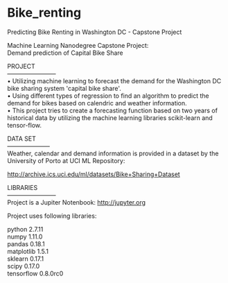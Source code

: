 # Bike_renting  
Predicting Bike Renting in Washington DC - Capstone Project  

Machine Learning Nanodegree Capstone Project:  
Demand prediction of Capital Bike Share  

PROJECT  
————————  
• Utilizing machine learning to forecast the demand for the Washington DC bike sharing system 'capital bike share'.  
• Using different types of regression to find an algorithm to predict the demand for bikes based on calendric and weather information.  
• This project tries to create a forecasting function based on two years of historical data by utilizing the machine learning libraries scikit-learn and tensor-flow.  

DATA SET  
———————  
Weather, calendar and demand information is provided in a dataset by the University of Porto at UCI ML Repository:  

http://archive.ics.uci.edu/ml/datasets/Bike+Sharing+Dataset  

LIBRARIES  
————————  
Project is a Jupiter Notenbook:
http://jupyter.org

Project uses following libraries:

python 2.7.11  
numpy 1.11.0  
pandas 0.18.1  
matplotlib 1.5.1  
sklearn 0.17.1  
scipy 0.17.0  
tensorflow 0.8.0rc0   
